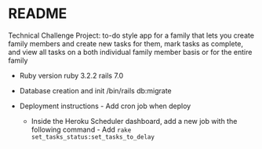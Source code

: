 # README

Technical Challenge Project: to-do style app for a family that lets you create family members and create new tasks for them, mark tasks as complete, and view all tasks on a both individual family member basis or for the entire family


* Ruby version
    ruby 3.2.2
    rails 7.0
* Database creation and init
    /bin/rails db:migrate

* Deployment instructions - Add cron job when deploy
    - Inside the Heroku Scheduler dashboard, add a new job with the following command - Add `rake set_tasks_status:set_tasks_to_delay`

